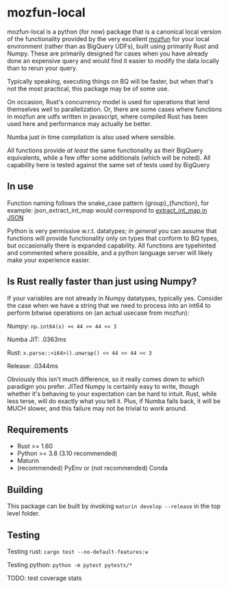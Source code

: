 # mozfun-local

mozfun-local is a python (for now) package that is a canonical local version of the functionality provided by the very excellent [mozfun](https://mozilla.github.io/bigquery-etl/mozfun/about/) for your local environment (rather than as BigQuery UDFs), built using primarily Rust and Numpy. These are primarily designed for cases when you have already done an expensive query and would find it easier to modify the data locally than to rerun your query.

Typically speaking, executing things on BQ will be faster, but when that's not the most practical, this package may be of some use.

On occasion, Rust's concurrency model is used for operations that lend themselves well to parallelization. Or, there are some cases where functions in mozfun are udfs written in javascript, where compiled Rust has been used here and performance may actually be better.

Numba just in time compilation is also used where sensible.

All functions provide _at least_ the same functionality as their BigQuery equivalents, while a few offer some additionals (which will be noted). All capability here is tested against the same set of tests used by BigQuery


## In use

Function naming follows the snake_case pattern {group}_{function}, for example: json_extract_int_map would correspond to [extract_int_map in JSON](https://mozilla.github.io/bigquery-etl/mozfun/json/)

Python is very permissive w.r.t. datatypes; _in general_ you can assume that functions will provide functionality only on types that conform to BQ types, but occasionally there is expanded capability. All functions are typehinted and commented where possible, and a python language server will likely make your experience easier.

## Is Rust really faster than just using Numpy?

If your variables are not already in Numpy datatypes, typically yes. Consider the case when we have a string that we need to process into an int64 to perform bitwise operations on (an actual usecase from mozfun):

Numpy: ```np.int64(x) << 44 >> 44 << 3```

Numba JIT: .0363ms

Rust: ```x.parse::<i64>().unwrap() << 44 >> 44 << 3```

Release: .0344ms

Obviously this isn't much difference, so it really comes down to which paradigm you prefer. JITed Numpy is certainly easy to write, though whether it's behaving to your expectation can be hard to intuit. Rust, while less terse, will do exactly what you tell it. Plus, if Numba fails back, it  will be MUCH slower, and this failure may not be trivial to work around.
## Requirements

* Rust >= 1.60
* Python >= 3.8 (3.10 recommended)
* Maturin
* (recommended) PyEnv or (not recommended) Conda

## Building

This package can be built by invoking ```maturin develop --release``` in the top level folder.

## Testing

Testing rust: ```cargo test --no-default-features:w```

Testing python: ```python -m pytest pytests/*```

TODO: test coverage stats
